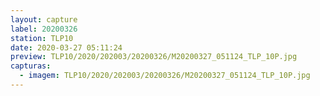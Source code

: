 ```yaml
---
layout: capture
label: 20200326
station: TLP10
date: 2020-03-27 05:11:24
preview: TLP10/2020/202003/20200326/M20200327_051124_TLP_10P.jpg
capturas:
  - imagem: TLP10/2020/202003/20200326/M20200327_051124_TLP_10P.jpg
---
```

